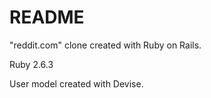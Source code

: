# README
"reddit.com" clone created with Ruby on Rails.

Ruby 2.6.3

User model created with Devise.
